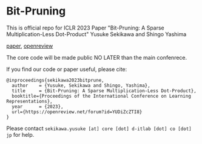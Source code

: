 # Bit-Pruning
This is official repo for ICLR 2023 Paper "Bit-Pruning: A Sparse Multiplication-Less Dot-Product"
Yusuke Sekikawa and Shingo Yashima

[paper](https://openreview.net/pdf?id=YUDiZcZTI8), [openreview](https://openreview.net/forum?id=YUDiZcZTI8)


The core code will be made public NO LATER than the main confenrece.

If you find our code or paper useful, please cite:
```
@inproceedings{sekikawa2023bitprune,
  author    = {Yusuke, Sekikawa and Shingo, Yashima},
  title     = {Bit-Pruning: A Sparse Multiplication-Less Dot-Product},
  booktitle={Proceedings of the International Conference on Learning Representations},
  year      = {2023},
  url={https://openreview.net/forum?id=YUDiZcZTI8}
}
```

Please contact `sekikawa.yusuke [at] core [dot] d-itlab [dot] co [dot] jp` for help.